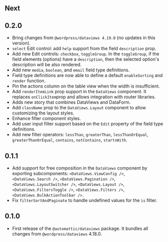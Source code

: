 <!-- This file lists the modifications done to the base package `@wordpress/dataviews` that are published under `@automattic/dataviews`. -->

## Next

## 0.2.0

- Bring changes from `@wordpress/dataviews 4.19.0` (no updates in this version).
- `select` Edit control: add `help` support from the field `description` prop.
- Add new Edit controls: `checkbox`, `toggleGroup`. In the `toggleGroup`, if the field elements (options) have a `description`, then the selected option's description will be also rendered.
- Add new `media`, `boolean`, and `email` field type definitions.
- Field type definitions are now able to define a default `enableSorting` and `render` function.
- Pin the actions column on the table view when the width is insufficient.
- Add `renderItemLink` prop support in the `DataViews` component. It replaces `onClickItem`prop and allows integration with router libraries.
- Adds new story that combines DataViews and DataForm.
- Add `className` prop to the `DataViews.Layout` component to allow customizing the layout styles.
- Enhance filter component styles.
- Add user input filter support based on the `Edit` property of the field type definitions.
- Add new filter operators: `lessThan`, `greaterThan`, `lessThanOrEqual`, `greaterThanOrEqual`, `contains`, `notContains`, `startsWith`.

## 0.1.1

- Add support for free composition in the `DataViews` component by exporting subcomponents: `<DataViews.ViewConfig />`, `<DataViews.Search />`, `<DataViews.Pagination />`, `<DataViews.LayoutSwitcher />`, `<DataViews.Layout />`, `<DataViews.FiltersToggle />`, `<DataViews.Filters />`, `<DataViews.BulkActionToolbar />`.
- Fix `filterSortAndPaginate` to handle undefined values for the `is` filter.

## 0.1.0

- First release of the `@automattic/dataviews` package. It bundles all changes from `@wordpress/dataviews` 4.18.0.
